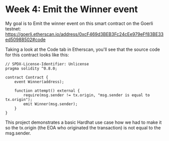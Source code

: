 # Week 4: Emit the Winner event

My goal is to Emit the winner event on this smart contract on the Goerli testnet: https://goerli.etherscan.io/address/0xcF469d3BEB3Fc24cEe979eFf83BE33ed50988502#code

Taking a look at the Code tab in Etherscan, you'll see that the source code for this contract looks like this:

```shell
// SPDX-License-Identifier: Unlicense
pragma solidity ^0.8.0;

contract Contract {
    event Winner(address);

    function attempt() external {
        require(msg.sender != tx.origin, "msg.sender is equal to tx.origin");
        emit Winner(msg.sender);
    }
}
```

This project demonstrates a basic Hardhat use case how we had to make it so the tx.origin (the EOA who originated the transaction) is not equal to the msg.sender.
